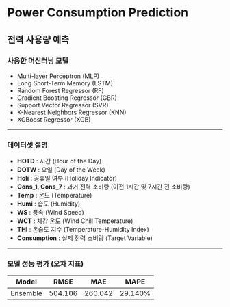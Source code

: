 # Power Consumption Prediction

## 전력 사용량 예측

### 사용한 머신러닝 모델

- Multi-layer Perceptron (MLP)
- Long Short-Term Memory (LSTM)
- Random Forest Regressor (RF)
- Gradient Boosting Regressor (GBR)
- Support Vector Regressor (SVR)
- K-Nearest Neighbors Regressor (KNN)
- XGBoost Regressor (XGB)

---

### 데이터셋 설명

- **HOTD** : 시간 (Hour of the Day)  
- **DOTW** : 요일 (Day of the Week)  
- **Holi** : 공휴일 여부 (Holiday Indicator)  
- **Cons_1, Cons_7** : 과거 전력 소비량 (이전 1시간 및 7시간 전 소비량)  
- **Temp** : 온도 (Temperature)  
- **Humi** : 습도 (Humidity)  
- **WS** : 풍속 (Wind Speed)  
- **WCT** : 체감 온도 (Wind Chill Temperature)  
- **THI** : 온습도 지수 (Temperature-Humidity Index)  
- **Consumption** : 실제 전력 소비량 (Target Variable)  

---

### 모델 성능 평가 (오차 지표)

| Model    | RMSE       | MAE        | MAPE      |
|----------|-----------|-----------|-----------|
| Ensemble | 504.106   | 260.042   | 29.140%   |


